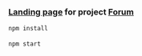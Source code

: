 ### [Landing page](https://krymets.github.io/forum) for project [Forum](https://github.com/ita-social-projects/Forum)
`npm install`
<br>
<br>
`npm start`
